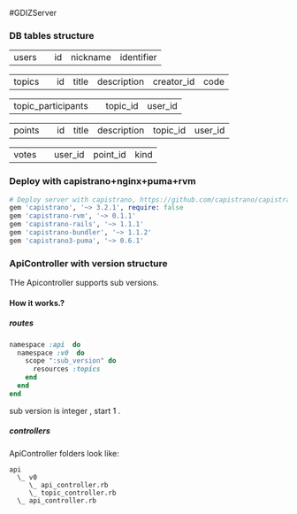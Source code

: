 #GDIZServer 

### DB tables structure
<table>
	<td> users </td> 
	<td></td> 
	<td> id </td> 
	<td> nickname </td>
	<td> identifier </td>
</table>
<table>
	<td> topics </td>
	<td></td>
	<td> id </td>
	<td> title </td> 
  <td> description </td> 
  <td> creator_id </td> 
  <td> code </td>
</table>
<table>
  <td> topic_participants </td>
  <td></td>
  <td> topic_id </td> 
  <td> user_id </td>
</table>
<table>
	<td> points </td>
	<td></td>
	<td> id </td>
	<td> title </td>
	<td> description </td>
	<td> topic_id </td>
	<td> user_id </td>
</table>
<table>
	<td> votes </td>
	<td></td>
	<td> user_id </td> 
	<td> point_id </td>
	<td> kind </td> 
</table>


### Deploy with capistrano+nginx+puma+rvm
```ruby
# Deploy server with capistrano, https://github.com/capistrano/capistrano
gem 'capistrano', '~> 3.2.1', require: false
gem 'capistrano-rvm', '~> 0.1.1'
gem 'capistrano-rails', '~> 1.1.1'
gem 'capistrano-bundler', '~> 1.1.2'
gem 'capistrano3-puma', '~> 0.6.1'
```

### ApiController with version structure

THe Apicontroller supports sub versions.

#### How it works.?

##### routes
```ruby
namespace :api  do
  namespace :v0  do
    scope ":sub_version" do
      resources :topics
    end
  end
end
``` 
sub version is integer , start 1 .

##### controllers

ApiController folders look like:

```
api
  \_ v0
     \_ api_controller.rb
     \_ topic_controller.rb
  \_ api_controller.rb
```



